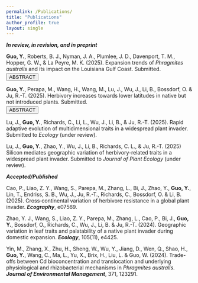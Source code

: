 ```yaml
---
permalink: /Publications/
title: "Publications"
author_profile: true
layout: single
---
```



**_In review, in revision, and in preprint_**

<p style="margin-bottom: 0.2em;"> <strong>Guo, Y.</strong>, Roberts, B. J., Nyman, J. A., Plumlee, J. D., Davenport, T. M., Hopper, G. W., & La Peyre, M. K. (2025). Expansion trends of <em>Phragmites australis</em> and its impact on the Louisiana Gulf Coast. Submitted.</p>
<div style="margin-bottom: 0.5em;">
  <button class="btn toggle-abstract">ABSTRACT</button>
</div>
<div class="abstract-box" style="display: none; font-size: 0.95em; margin-bottom: 1em;">
Invasive plant species pose substantial threats to ecosystem integrity by disrupting ecosystem processes, reducing biodiversity and complicating restoration and management efforts. Non-native lineages of <em>Phragmites australis</em> are invasive in wetlands across parts of North America, causing declines in the diversity of native wetland plants and disrupting biogeochemical cycles. Despite recognition of these effects, substantial knowledge gaps remain regarding the spatiotemporal dynamics, environmental drivers, and consequences for native communities of <em>Phragmites</em> expansion. Here, long-term data from the Louisiana Coastwide Reference Monitoring System (CRMS), collected from 2006 to 2023 and spanning 390 sites across nine coastal basins, were examined to characterize the spatiotemporal dynamics of <em>Phragmites</em> cover and expansion rates, along with associated changes in co-occurring native plant species and soil properties. Louisiana has supported non-invasive genotypes of <em>Phragmites</em> for over a century and the invasive European lineage since ~2000. However, the CRMS dataset does not distinguish among these genotypes. Thus, we analyze <em>Phragmites</em> expansion at the species-level, acknowledging that future studies distinguishing genotype-specific dynamics would be informative. <em>Phragmites</em> dynamics varied markedly among basins over the study period: <em>Phragmites</em> cover decreased in the Mississippi River Delta (initially >25%), whereas the Calcasieu-Sabine, Mermentau, Teche-Vermilion and Terrebonne basins, each starting with < 5% cover, exhibited positive expansion rates. The remaining four basins maintained low and stable <em>Phragmites</em> cover (< 5%) over the study period. In basins with positive expansion rates, <em>Phragmites</em> cover was associated with a decrease in native species cover. Overall, <em>Phragmites</em> expansion were positively associated with nutrient-rich and acidic soils and elevated salinity, highlighting key environmental factors that could inform targeted management to prevent or mitigate its expansion. The magnitude and pattern of <em>Phragmites</em> spread differed across Louisiana’s coastal basins, partially explained by differing hydrological regimes, including sediment and nutrient inputs, and water-level fluctuations. While <em>Phragmites</em> cover remains low in most basins (< 10%), ongoing expansion could disrupt native communities and critical ecosystem functions, highlighting the potential value of developing basin-specific strategies to maintain and enhance wetland resilience and ecosystem services. Our basin-level framework provides a transferable template for targeted monitoring and adaptive management of <em>Phragmites</em> in other estuarine and deltaic systems.
</div>

<p style="margin-bottom: 0.2em;"> <strong>Guo, Y.</strong>, Perapa, M., Wang, H., Wang, M., Lu, J., Wu, J., Li, B., Bossdorf, O. & Ju, R.-T. (2025). Herbivory increases towards lower latitudes in native but not introduced plants. Submitted. </p>
<div style="margin-bottom: 0.5em;">
  <button class="btn toggle-abstract">ABSTRACT</button>
</div>
<div class="abstract-box" style="display: none; font-size: 0.95em; margin-bottom: 1em;">
A well-established idea in plant macroecology is that the intensity of herbivory increases towards lower latitudes. However, this pattern may only be true for native plants, whereas non-native plants might not show such latitudinal cline because of their disequilibrium, and delayed coevolution, with the native herbivores. To test this hypothesis, we extracted 10,860 herbivory observations globally, and derived 709 effect sizes describing latitudinal gradients of herbivory with native and non-native plant species. We indeed found a significant overall increase in herbivory intensity at lower latitudes for native plants, but not for non-native plants. We also found that these contrasting patterns were associated with differences in climatic factors and herbivore guilds but not phylogenetic differences. Our meta-analysis confirms a fundamental difference in the macroecology of herbivory between native and non-native plants, underscoring the critical role of biogeographic context in shaping latitudinal herbivory dynamics.
</div>

Lu, J., **Guo, Y.**, Richards, C., Li, L., Wu, J., Li, B., & Ju, R.-T. (2025). Rapid adaptive evolution of multidimensional traits in a widespread plant invader. Submitted to _Ecology_ (under review).

Lu, J., **Guo, Y.**, Zhao, Y., Wu, J., Li, B., Richards, C. L., & Ju, R.-T. (2025) Silicon mediates geographic variation of herbivory-related traits in a widespread plant invader. Submitted to _Journal of Plant Ecology_ (under review).


**_Accepted/Published_**

Cao, P., Liao, Z. Y., Wang, S., Parepa, M., Zhang, L., Bi, J., Zhao, Y., **Guo, Y.**, Lin, T., Endriss, S. B., Wu, J., Ju, R.-T., Richards, C., Bossdorf, O. & Li, B. (2025). Cross‐continental variation of herbivore resistance in a global plant invader. **_Ecography_**, e07569.

Zhao, Y. J., Wang, S., Liao, Z. Y., Parepa, M., Zhang, L., Cao, P., Bi, J., **Guo, Y.**, Bossdorf, O., Richards, C., Wu, J., Li, B. & Ju, R.-T. (2024). Geographic variation in leaf traits and palatability of a native plant invader during domestic expansion. **_Ecology_**, 105(11), e4425.

Yin, M., Zhang, X., Zhu, H., Sheng, W., Wu, Y., Jiang, D., Wen, Q., Shao, H., **Guo, Y.**, Wang, C., Ma, L., Yu, X., Brix, H., Liu, L. & Guo, W. (2024). Trade-offs between Cd bioconcentration and translocation and underlying physiological and rhizobacterial mechanisms in _Phragmites australis_. **_Journal of Environmental Management_**, 371, 123291.


<script>
  document.addEventListener("DOMContentLoaded", function () {
    document.querySelectorAll(".toggle-abstract").forEach(function (button) {
      button.addEventListener("click", function () {
        var abstractBox = button.parentElement.nextElementSibling;
        if (abstractBox.style.display === "none" || abstractBox.style.display === "") {
          abstractBox.style.display = "block";
        } else {
          abstractBox.style.display = "none";
        }
      });
    });
  });
</script>
